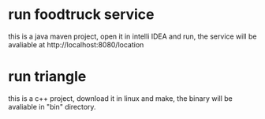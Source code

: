 # run foodtruck service
this is a java maven project, open it in intelli IDEA and run, the service will be avaliable at http://localhost:8080/location 


# run triangle
this is a c++ project, download it in linux and make, the binary will be avaliable in "bin" directory.
